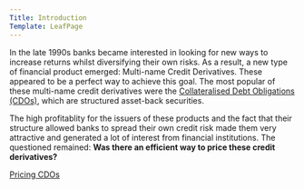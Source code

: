 ```yaml
---
Title: Introduction
Template: LeafPage
---
```


In the late 1990s banks became interested in looking for new ways to increase returns whilst diversifying their own risks. 
As a result, a new type of financial product emerged: Multi-name Credit Derivatives. 
These appeared to be a perfect way to achieve this goal. 
The most popular of these multi-name credit derivatives were the [Collateralised Debt Obligations (CDOs)](http://db716.user.srcf.net/eim/course/finance/cdos/1cdointro), which are structured asset-back securities. 

The high profitablity for the issuers of these products and the fact that their structure allowed banks to spread their own credit risk made them very attractive and generated a lot of interest from financial institutions. 
The questioned remained: **Was there an efficient way to price these credit derivatives?**

[Pricing CDOs](http://db716.user.srcf.net/eim/course/finance/cdos/2cdogaussian/page2/page2.md)
